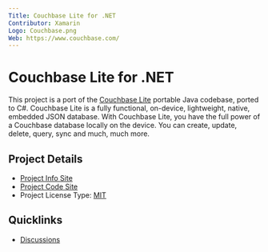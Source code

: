 ```yaml
---
Title: Couchbase Lite for .NET
Contributor: Xamarin
Logo: Couchbase.png
Web: https://www.couchbase.com/
---
```


# Couchbase Lite for .NET

This project is a port of the [Couchbase Lite](https://developer.couchbase.com/mobile/) portable Java codebase, ported to C#. Couchbase Lite is a fully functional, on-device, lightweight, native, embedded JSON database. With Couchbase Lite, you have the full power of a Couchbase database locally on the device. You can create, update, delete, query, sync and much, much more.

## Project Details

* [Project Info Site](https://developer.couchbase.com/mobile/)
* [Project Code Site](https://github.com/couchbaselabs/couchbase-lite-net)
* Project License Type: [MIT](https://github.com/couchbaselabs/couchbase-lite-net/blob/master/LICENSE)

## Quicklinks

* [Discussions](https://groups.google.com/forum/#!forum/mobile-couchbase)
